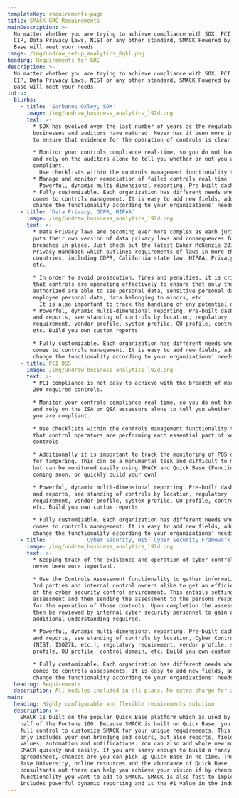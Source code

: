 ```yaml
---
templateKey: requirements-page
title: SMACK GRC Requirements
mainDescription: >-
  No matter whether you are trying to achieve compliance with SOX, PCI DSS, NERC
  CIP, Data Privacy Laws, NIST or any other standard, SMACK Powered by Quick
  Base will meet your needs.
image: /img/undraw_setup_analytics_8qkl.png
heading: Requirements for GRC
description: >-
  No matter whether you are trying to achieve compliance with SOX, PCI DSS, NERC
  CIP, Data Privacy Laws, NIST or any other standard, SMACK Powered by Quick
  Base will meet your needs. 
intro:
  blurbs:
    - title: 'Sarbanes Oxley, SOX'
      image: /img/undraw_business_analytics_l92d.png
      text: >-
        * SOX has evolved over the last number of years as the regulators,
        businesses and auditors have matured. Never has it been more important
        to ensure that evidence for the operation of controls is clear. 

        * Monitor your controls compliance real-time, so you do not have to wait
        and rely on the auditors alone to tell you whether or not you are
        compliant. 
          Use checklists within the controls management functionality to ensure that control operators are performing each essential part of key controls, especially "review" controls. 
        * Manage and monitor remediation of failed controls real-time
          Powerful, dynamic multi-dimensional reporting. Pre-built dashboards and reports, see standing of controls by location, regulatory requirement, vendor profile, system profile, OU profile, control domain, etc. Build you own custom reports
        * Fully customizable. Each organization has different needs when it
        comes to controls management. It is easy to add new fields, add to or
        change the functionality according to your organizations' needs
    - title: 'Data Privacy, GDPR, HIPAA'
      image: /img/undraw_business_analytics_l92d.png
      text: >-
        * Data Privacy laws are becoming ever more complex as each jurisdiction
        puts their own version of data privacy laws and consequences for
        breaches in place. Just check out the latest Baker McKenzie 2018 Global
        Privacy Handbook which outlines requirements of laws in more than 50
        countries, including GDPR, California state law, HIPAA, Privacy Shield,
        etc. 

        * In order to avoid prosecution, fines and penalties, it is critical
        that controls are operating effectively to ensure that only those
        authorized are able to see personal data, sensitive personal data,
        employee personal data, data belonging to minors, etc. 
          It is also important to track the handling of any potential data privacy incidents and perform Privacy Impact Assessments as appropriate for system and process changes. (Functionality coming soon, or quickly build your own)
        * Powerful, dynamic multi-dimensional reporting. Pre-built dashboards
        and reports, see standing of controls by location, regulatory
        requirement, vendor profile, system profile, OU profile, control domain,
        etc. Build you own custom reports

        * Fully customizable. Each organization has different needs when it
        comes to controls management. It is easy to add new fields, add to or
        change the functionality according to your organizations' needs
    - title: PCI DSS
      image: /img/undraw_business_analytics_l92d.png
      text: >-
        * PCI compliance is not easy to achieve with the breadth of more than
        200 required controls. 

        * Monitor your controls compliance real-time, so you do not have to wait
        and rely on the ISA or QSA assessors alone to tell you whether or not
        you are compliant. 

        * Use checklists within the controls management functionality to ensure
        that control operators are performing each essential part of key
        controls

        * Additionally it is important to track the monitoring of POS devices
        for tampering. This can be a monumental task and difficult to manage,
        but can be monitored easily using SMACK and Quick Base (Functionality
        coming soon, or quickly build your own)

        * Powerful, dynamic multi-dimensional reporting. Pre-built dashboards
        and reports, see standing of controls by location, regulatory
        requirement, vendor profile, system profile, OU profile, control domain,
        etc. Build you own custom reports

        * Fully customizable. Each organization has different needs when it
        comes to controls management. It is easy to add new fields, add to or
        change the functionality according to your organizations' needs
    - title: '           Cyber Security, NIST Cyber Security Framework, NIST SP 800-53, ISO 27001, ISO 27002, etc.'
      image: /img/undraw_business_analytics_l92d.png
      text: >-
        * Keeping track of the existence and operation of cyber controls has
        never been more important. 

        * Use the Controls Assessment functionality to gather information from
        3rd parties and internal control owners alike to get an efficient view
        of the cyber security control environment. This entails setting up the
        assessment and then sending the assessment to the persons responsible
        for the operation of those controls. Upon completion the assessment can
        then be reviewed by internal cyber security personnel to gain any
        additional understanding required. 

        * Powerful, dynamic multi-dimensional reporting. Pre-built dashboards
        and reports, see standing of controls by location, Cyber Control Area
        (NIST, ISO27k, etc.), regulatory requirement, vendor profile, system
        profile, OU profile, control domain, etc. Build you own custom reports

        * Fully customizable. Each organization has different needs when it
        comes to controls assessments. It is easy to add new fields, add to or
        change the functionality according to your organizations' needs
  heading: Requirements
  description: All modules included in all plans. No extra charge for additional modules
main:
  heading: Highly configurable and flexible requirements solution
  description: >
    SMACK is built on the popular Quick Base platform which is used by more than
    half of the Fortune 100. Because SMACK is built on Quick Base, you will have
    full control to customize SMACK for your unique requirements. This is not
    only includes your own branding and colors, but also reports, fields,
    values, automation and notifications. You can also add whole new modules to
    SMACK quickly and easily. If you are saavy enough to build a fancy
    spreadsheet, chances are you can pick up Quick Base in no time. The Quick
    Base University, online resources and the abundance of Quick Base
    consultants out there can help you achieve your vision if by chance there is
    functionality you want to add to SMACK. SMACK is also fast to implement,
    includes powerful dynamic reporting and is the #1 value in the industry.
---
```


